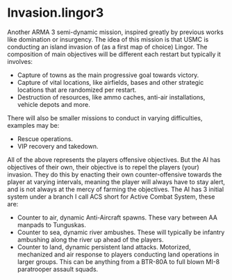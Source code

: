 # Invasion.lingor3

Another ARMA 3 semi-dynamic mission, inspired greatly by previous works like domination or insurgency. The idea of this mission is that USMC
is conducting an island invasion of (as a first map of choice) Lingor. The composition of main objectives will be different each restart but 
typically it involves:
- Capture of towns as the main progressive goal towards victory.
- Capture of vital locations, like airfields, bases and other strategic locations that are randomized per restart.
- Destruction of resources, like ammo caches, anti-air installations, vehicle depots and more.

There will also be smaller missions to conduct in varying difficulties, examples may be:
- Rescue operations.
- VIP recovery and takedown.

All of the above represents the players offensive objectives. But the AI has objectives of their own, their objective is to repel the players
(your) invasion. They do this by enacting their own counter-offensive towards the player at varying intervals, meaning the player will always
have to stay alert, and is not always at the mercy of farming the objectives. The AI has 3 initial system under a branch I call ACS short for
Active Combat System, these are:
- Counter to air, dynamic Anti-Aircraft spawns. These vary between AA manpads to Tunguskas.
- Counter to sea, dynamic river ambushes. These will typically be infantry ambushing along the river up ahead of the players.
- Counter to land, dynamic persistent land attacks. Motorized, mechanized and air response to players conducting land operations in larger
groups. This can be anything from a BTR-80A to full blown MI-8 paratrooper assault squads.


